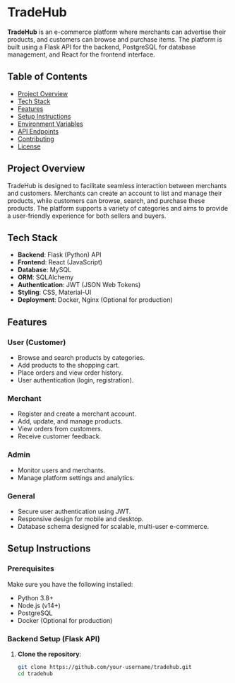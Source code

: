 # TradeHub

**TradeHub** is an e-commerce platform where merchants can advertise their products, and customers can browse and purchase items. The platform is built using a Flask API for the backend, PostgreSQL for database management, and React for the frontend interface.

## Table of Contents

- [Project Overview](#project-overview)
- [Tech Stack](#tech-stack)
- [Features](#features)
- [Setup Instructions](#setup-instructions)
- [Environment Variables](#environment-variables)
- [API Endpoints](#api-endpoints)
- [Contributing](#contributing)
- [License](#license)

## Project Overview

TradeHub is designed to facilitate seamless interaction between merchants and customers. Merchants can create an account to list and manage their products, while customers can browse, search, and purchase these products. The platform supports a variety of categories and aims to provide a user-friendly experience for both sellers and buyers.

## Tech Stack

- **Backend**: Flask (Python) API
- **Frontend**: React (JavaScript) 
- **Database**: MySQL
- **ORM**: SQLAlchemy
- **Authentication**: JWT (JSON Web Tokens)
- **Styling**: CSS, Material-UI
- **Deployment**: Docker, Nginx (Optional for production)

## Features

### User (Customer)

- Browse and search products by categories.
- Add products to the shopping cart.
- Place orders and view order history.
- User authentication (login, registration).

### Merchant

- Register and create a merchant account.
- Add, update, and manage products.
- View orders from customers.
- Receive customer feedback.

### Admin

- Monitor users and merchants.
- Manage platform settings and analytics.

### General

- Secure user authentication using JWT.
- Responsive design for mobile and desktop.
- Database schema designed for scalable, multi-user e-commerce.

## Setup Instructions

### Prerequisites

Make sure you have the following installed:

- Python 3.8+
- Node.js (v14+)
- PostgreSQL
- Docker (Optional for production)

### Backend Setup (Flask API)

1. **Clone the repository**:

   ```bash
   git clone https://github.com/your-username/tradehub.git
   cd tradehub
